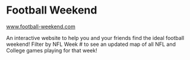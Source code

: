 # Football Weekend
www.football-weekend.com

An interactive website to help you and your friends find the ideal football weekend! Filter by NFL Week # to see an updated map of all NFL and College games playing for that week!
